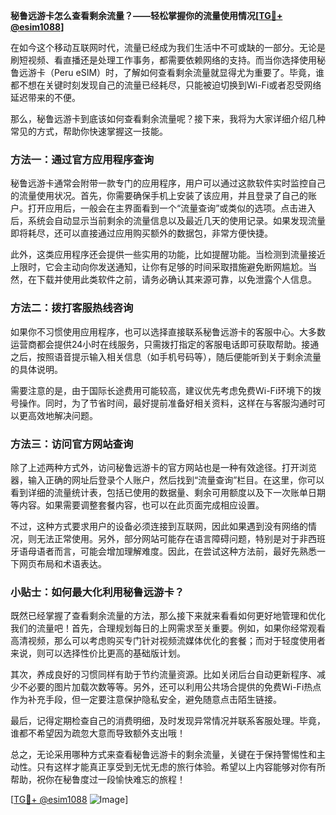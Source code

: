 **秘鲁远游卡怎么查看剩余流量？——轻松掌握你的流量使用情况[[TG💪+ @esim1088](https://t.me/s/esim1088)]**

在如今这个移动互联网时代，流量已经成为我们生活中不可或缺的一部分。无论是刷短视频、看直播还是处理工作事务，都需要依赖网络的支持。而当你选择使用秘鲁远游卡（Peru eSIM）时，了解如何查看剩余流量就显得尤为重要了。毕竟，谁都不想在关键时刻发现自己的流量已经耗尽，只能被迫切换到Wi-Fi或者忍受网络延迟带来的不便。

那么，秘鲁远游卡到底该如何查看剩余流量呢？接下来，我将为大家详细介绍几种常见的方式，帮助你快速掌握这一技能。

### 方法一：通过官方应用程序查询

秘鲁远游卡通常会附带一款专门的应用程序，用户可以通过这款软件实时监控自己的流量使用状况。首先，你需要确保手机上安装了该应用，并且登录了自己的账户。打开应用后，一般会在主界面看到一个“流量查询”或类似的选项。点击进入后，系统会自动显示当前剩余的流量信息以及最近几天的使用记录。如果发现流量即将耗尽，还可以直接通过应用购买额外的数据包，非常方便快捷。

此外，这类应用程序还会提供一些实用的功能，比如提醒功能。当检测到流量接近上限时，它会主动向你发送通知，让你有足够的时间采取措施避免断网尴尬。当然，在下载并使用此类软件之前，请务必确认其来源可靠，以免泄露个人信息。

### 方法二：拨打客服热线咨询

如果你不习惯使用应用程序，也可以选择直接联系秘鲁远游卡的客服中心。大多数运营商都会提供24小时在线服务，只需拨打指定的客服电话即可获取帮助。接通之后，按照语音提示输入相关信息（如手机号码等），随后便能听到关于剩余流量的具体说明。

需要注意的是，由于国际长途费用可能较高，建议优先考虑免费Wi-Fi环境下的拨号操作。同时，为了节省时间，最好提前准备好相关资料，这样在与客服沟通时可以更高效地解决问题。

### 方法三：访问官方网站查询

除了上述两种方式外，访问秘鲁远游卡的官方网站也是一种有效途径。打开浏览器，输入正确的网址后登录个人账户，然后找到“流量查询”栏目。在这里，你可以看到详细的流量统计表，包括已使用的数据量、剩余可用额度以及下一次账单日期等内容。如果需要调整套餐内容，也可以在此页面完成相应设置。

不过，这种方式要求用户的设备必须连接到互联网，因此如果遇到没有网络的情况，则无法正常使用。另外，部分网站可能存在语言障碍问题，特别是对于非西班牙语母语者而言，可能会增加理解难度。因此，在尝试这种方法前，最好先熟悉一下网页布局和术语表达。

### 小贴士：如何最大化利用秘鲁远游卡？

既然已经掌握了查看剩余流量的方法，那么接下来就来看看如何更好地管理和优化我们的流量吧！首先，合理规划每日的上网需求至关重要。例如，如果你经常观看高清视频，那么可以考虑购买专门针对视频流媒体优化的套餐；而对于轻度使用者来说，则可以选择性价比更高的基础版计划。

其次，养成良好的习惯同样有助于节约流量资源。比如关闭后台自动更新程序、减少不必要的图片加载次数等等。另外，还可以利用公共场合提供的免费Wi-Fi热点作为补充手段，但一定要注意保护隐私安全，避免随意点击陌生链接。

最后，记得定期检查自己的消费明细，及时发现异常情况并联系客服处理。毕竟，谁都不希望因为疏忽大意而导致额外支出哦！

总之，无论采用哪种方式来查看秘鲁远游卡的剩余流量，关键在于保持警惕性和主动性。只有这样才能真正享受到无忧无虑的旅行体验。希望以上内容能够对你有所帮助，祝你在秘鲁度过一段愉快难忘的旅程！

[[TG💪+ @esim1088](https://t.me/s/esim1088) ![Image](https://i.postimg.cc/4NQfJmqS/Snipaste-2025-05-13-00-14-12.png)]